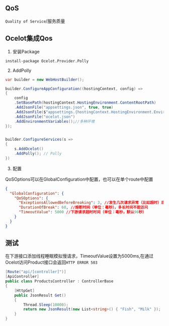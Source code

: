 ## QoS

```Quality of Service```/服务质量


## Ocelot集成Qos

1. 安装Package

```shell
install-package Ocelot.Provider.Polly

```

2. AddPolly

```c#
var builder = new WebHostBuilder();

builder.ConfigureAppConfiguration((hostingContext, config) =>
{
    config
    .SetBasePath(hostingContext.HostingEnvironment.ContentRootPath)
    .AddJsonFile("appsettings.json", true, true)
    .AddJsonFile($"appsettings.{hostingContext.HostingEnvironment.EnvironmentName}.json", true, true) //reloadOnChange:更改时重新加载 JSON 配置
    .AddJsonFile("ocelot.json")
    .AddEnvironmentVariables();//多种环境
});


builder.ConfigureServices(s =>
{
    s.AddOcelot()
    .AddPolly(); // Polly
})
```


3. 配置

QoSOptions可以在GlobalConfiguration中配置，也可以在单个route中配置

```json
{
  "GlobalConfiguration": {
    "QoSOptions": {
      "ExceptionsAllowedBeforeBreaking": 3, //发生几次请求异常（比如超时）后进行熔断，该值必须大于0
      "DurationOfBreak": 60, //熔断时间（单位：毫秒），多长时间不能访问
      "TimeoutValue": 5000 //下游请求超时时间（单位：毫秒，默认90秒）
    }
  }
}
```

## 测试

在下游接口添加线程睡眠模拟慢请求，TimeoutValue设置为5000ms,在通过Ocelot访问Product接口会返回```HTTP ERROR 503```

```c#
[Route("api/[controller]")]
[ApiController]
public class ProductsController : ControllerBase
{
    [HttpGet]
    public JsonResult Get()
    {
        Thread.Sleep(10000);
        return new JsonResult(new List<string>() { "Fish", "Milk" });
    }
}
```


